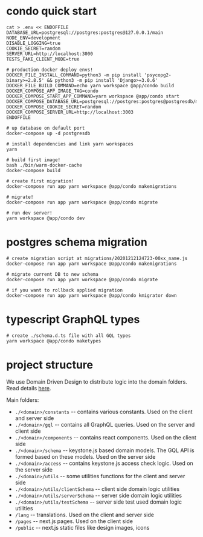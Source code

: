 # condo quick start

```
cat > .env << ENDOFFILE
DATABASE_URL=postgresql://postgres:postgres@127.0.0.1/main
NODE_ENV=development
DISABLE_LOGGING=true
COOKIE_SECRET=random
SERVER_URL=http://localhost:3000
TESTS_FAKE_CLIENT_MODE=true

# production docker deploy envs!
DOCKER_FILE_INSTALL_COMMAND=python3 -m pip install 'psycopg2-binary>=2.8.5' && python3 -m pip install 'Django>=3.0.6'
DOCKER_FILE_BUILD_COMMAND=echo yarn workspace @app/condo build
DOCKER_COMPOSE_APP_IMAGE_TAG=condo
DOCKER_COMPOSE_START_APP_COMMAND=yarn workspace @app/condo start
DOCKER_COMPOSE_DATABASE_URL=postgresql://postgres:postgres@postgresdb/main
DOCKER_COMPOSE_COOKIE_SECRET=random
DOCKER_COMPOSE_SERVER_URL=http://localhost:3003
ENDOFFILE

# up database on default port
docker-compose up -d postgresdb

# install dependencies and link yarn workspaces
yarn

# build first image!
bash ./bin/warm-docker-cache
docker-compose build

# create first migration!
docker-compose run app yarn workspace @app/condo makemigrations

# migrate!
docker-compose run app yarn workspace @app/condo migrate

# run dev server!
yarn workspace @app/condo dev
```

# postgres schema migration

```
# create migration script at migrations/20201212124723-00xx_name.js
docker-compose run app yarn workspace @app/condo makemigrations

# migrate current DB to new schema
docker-compose run app yarn workspace @app/condo migrate

# if you want to rollback applied migration
docker-compose run app yarn workspace @app/condo kmigrator down
```

# typescript GraphQL types

```
# create ./schema.d.ts file with all GQL types
yarn workspace @app/condo maketypes
```

# project structure

We use Domain Driven Design to distribute logic into the domain folders.
Read details [here](./domains/README.md).

Main folders:
 - `./<domain>/constants` -- contains various constants. Used on the client and server side
 - `./<domain>/gql` -- contains all GraphQL queries. Used on the server and client side
 - `./<domain>/components` -- contains react components. Used on the client side
 - `./<domain>/schema` -- keystone.js based domain models. The GQL API is formed based on these models. Used on the server side
 - `./<domain>/access` -- contains keystone.js access check logic. Used on the server side
 - `./<domain>/utils` -- some utilities functions for the client and server side
 - `./<domain>/utils/clientSchema` -- client side domain logic utilities
 - `./<domain>/utils/serverSchema` -- server side domain logic utilities
 - `./<domain>/utils/testSchema` -- server side test used domain logic utilities
 - `/lang` -- translations. Used on the client and server side
 - `/pages` -- next.js pages. Used on the client side
 - `/public` -- next.js static files like design images, icons
